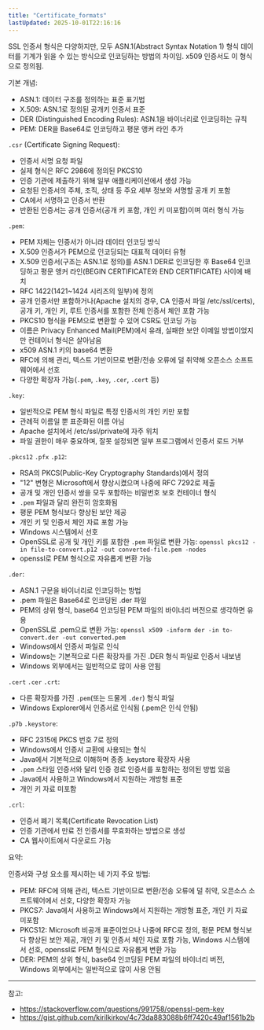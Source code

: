 ```yaml
---
title: "Certificate_formats"
lastUpdated: 2025-10-01T22:16:16
---
```


SSL 인증서 형식은 다양하지만, 모두 ASN.1(Abstract Syntax Notation 1) 형식 데이터를 기계가 읽을 수 있는 방식으로 인코딩하는 방법의 차이임. x509 인증서도 이 형식으로 정의됨.

기본 개념:
- ASN.1: 데이터 구조를 정의하는 표준 표기법
- X.509: ASN.1로 정의된 공개키 인증서 표준
- DER (Distinguished Encoding Rules): ASN.1을 바이너리로 인코딩하는 규칙
- PEM: DER을 Base64로 인코딩하고 평문 앵커 라인 추가

`.csr` (Certificate Signing Request):
- 인증서 서명 요청 파일
- 실제 형식은 RFC 2986에 정의된 PKCS10
- 인증 기관에 제출하기 위해 일부 애플리케이션에서 생성 가능
- 요청된 인증서의 주체, 조직, 상태 등 주요 세부 정보와 서명할 공개 키 포함
- CA에서 서명하고 인증서 반환
- 반환된 인증서는 공개 인증서(공개 키 포함, 개인 키 미포함)이며 여러 형식 가능

`.pem`:
- PEM 자체는 인증서가 아니라 데이터 인코딩 방식
- X.509 인증서가 PEM으로 인코딩되는 대표적 데이터 유형
- X.509 인증서(구조는 ASN.1로 정의)를 ASN.1 DER로 인코딩한 후 Base64 인코딩하고 평문 앵커 라인(BEGIN CERTIFICATE와 END CERTIFICATE) 사이에 배치
- RFC 1422(1421~1424 시리즈의 일부)에 정의
- 공개 인증서만 포함하거나(Apache 설치의 경우, CA 인증서 파일 /etc/ssl/certs), 공개 키, 개인 키, 루트 인증서를 포함한 전체 인증서 체인 포함 가능
- PKCS10 형식을 PEM으로 변환할 수 있어 CSR도 인코딩 가능
- 이름은 Privacy Enhanced Mail(PEM)에서 유래, 실패한 보안 이메일 방법이었지만 컨테이너 형식은 살아남음
- x509 ASN.1 키의 base64 변환
- RFC에 의해 관리, 텍스트 기반이므로 변환/전송 오류에 덜 취약해 오픈소스 소프트웨어에서 선호
- 다양한 확장자 가능(`.pem`, `.key`, `.cer`, `.cert` 등)

`.key`:
- 일반적으로 PEM 형식 파일로 특정 인증서의 개인 키만 포함
- 관례적 이름일 뿐 표준화된 이름 아님
- Apache 설치에서 /etc/ssl/private에 자주 위치
- 파일 권한이 매우 중요하며, 잘못 설정되면 일부 프로그램에서 인증서 로드 거부

`.pkcs12` `.pfx` `.p12`:
- RSA의 PKCS(Public-Key Cryptography Standards)에서 정의
- "12" 변형은 Microsoft에서 향상시켰으며 나중에 RFC 7292로 제출
- 공개 및 개인 인증서 쌍을 모두 포함하는 비밀번호 보호 컨테이너 형식
- `.pem` 파일과 달리 완전히 암호화됨
- 평문 PEM 형식보다 향상된 보안 제공
- 개인 키 및 인증서 체인 자료 포함 가능
- Windows 시스템에서 선호
- OpenSSL로 공개 및 개인 키를 포함한 `.pem` 파일로 변환 가능: `openssl pkcs12 -in file-to-convert.p12 -out converted-file.pem -nodes`
- openssl로 PEM 형식으로 자유롭게 변환 가능

`.der`:
- ASN.1 구문을 바이너리로 인코딩하는 방법
- .pem 파일은 Base64로 인코딩된 .der 파일
- PEM의 상위 형식, base64 인코딩된 PEM 파일의 바이너리 버전으로 생각하면 유용
- OpenSSL로 .pem으로 변환 가능: `openssl x509 -inform der -in to-convert.der -out converted.pem`
- Windows에서 인증서 파일로 인식
- Windows는 기본적으로 다른 확장자를 가진 .DER 형식 파일로 인증서 내보냄
- Windows 외부에서는 일반적으로 많이 사용 안됨

`.cert` `.cer` `.crt`:
- 다른 확장자를 가진 `.pem`(또는 드물게 `.der`) 형식 파일
- Windows Explorer에서 인증서로 인식됨 (.pem은 인식 안됨)

`.p7b` `.keystore`:
- RFC 2315에 PKCS 번호 7로 정의
- Windows에서 인증서 교환에 사용되는 형식
- Java에서 기본적으로 이해하며 종종 .keystore 확장자 사용
- `.pem` 스타일 인증서와 달리 인증 경로 인증서를 포함하는 정의된 방법 있음
- Java에서 사용하고 Windows에서 지원하는 개방형 표준
- 개인 키 자료 미포함

`.crl`:
- 인증서 폐기 목록(Certificate Revocation List)
- 인증 기관에서 만료 전 인증서를 무효화하는 방법으로 생성
- CA 웹사이트에서 다운로드 가능

요약:

인증서와 구성 요소를 제시하는 네 가지 주요 방법:
- PEM: RFC에 의해 관리, 텍스트 기반이므로 변환/전송 오류에 덜 취약, 오픈소스 소프트웨어에서 선호, 다양한 확장자 가능
- PKCS7: Java에서 사용하고 Windows에서 지원하는 개방형 표준, 개인 키 자료 미포함
- PKCS12: Microsoft 비공개 표준이었으나 나중에 RFC로 정의, 평문 PEM 형식보다 향상된 보안 제공, 개인 키 및 인증서 체인 자료 포함 가능, Windows 시스템에서 선호, openssl로 PEM 형식으로 자유롭게 변환 가능
- DER: PEM의 상위 형식, base64 인코딩된 PEM 파일의 바이너리 버전, Windows 외부에서는 일반적으로 많이 사용 안됨

---

참고:
- https://stackoverflow.com/questions/991758/openssl-pem-key
- https://gist.github.com/kirilkirkov/4c73da883088b6ff7420c49af1561b2b
